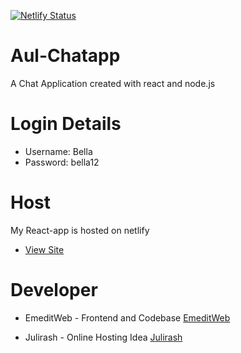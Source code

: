 [![Netlify Status](https://api.netlify.com/api/v1/badges/21793e08-7ff1-4057-8b58-67bdf606932e/deploy-status)](https://app.netlify.com/sites/aul-chatapp/deploys)


# Aul-Chatapp
A Chat Application created with react and node.js

# Login Details
- Username: Bella
- Password: bella12

# Host
My React-app is hosted on netlify
- [View Site](https://aul-chatapp.netlify.com)

# Developer
- EmeditWeb - Frontend and Codebase [EmeditWeb](https://github.com/emeditweb)

- Julirash - Online Hosting Idea [Julirash](https://github.com/julirash)
